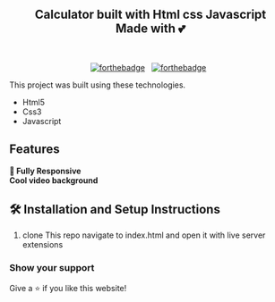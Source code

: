 <h2 align="center">
  Calculator built with Html css Javascript <br/>
  Made with 💕
</h2>
<div align="center">
  

</div>

<br/>

<center>

[![forthebadge](https://forthebadge.com/images/badges/built-with-love.svg)](https://forthebadge.com) &nbsp;
[![forthebadge](https://forthebadge.com/images/badges/open-source.svg)](https://forthebadge.com) &nbsp;

</center>


This project was built using these technologies.

- Html5
- Css3
- Javascript

## Features
**📱 Fully Responsive** <br>
**Cool video background**


## 🛠 Installation and Setup Instructions

1. clone This repo navigate to index.html and open it with live server extensions
### Show your support

Give a ⭐ if you like this website!
